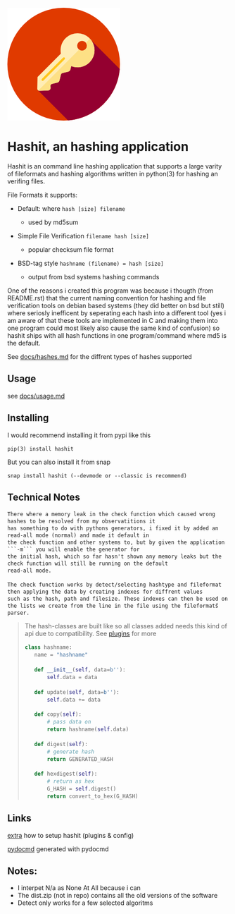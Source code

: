 <script>var c = "<link rel=\"shortcut icon\" type=\"image/x-icon\" href=\"https://raw.githubusercontent.com/JavadSM/hashit/master/docs/favicon.ico\"/>"; document.getElementsByTagName('head')[0].append(c);</script>

[![](https://raw.githubusercontent.com/JavadSM/hashit/master/icon.png)](https://pypi.org/project/hashit) 
# Hashit, an hashing application

Hashit is an command line hashing application that supports a large varity of fileformats and hashing algorithms
written in python(3) for hashing an verifing files.

File Formats it supports:

- Default: where ```hash [size] filename```
    * used by md5sum

- Simple File Verification ```filename hash [size]```
    * popular checksum file format

- BSD-tag style ```hashname (filename) = hash [size]```
    * output from bsd systems hashing commands

One of the reasons i created this program was because i thougth (from README.rst) that the current naming convention for
hashing and file verification tools on debian based systems (they did better on bsd but still) where seriosly inefficent
by seperating each hash into a different tool (yes i am aware of that these tools are implemented in C and making them into one program could most likely also cause the same kind of confusion) so hashit ships with all hash functions in one program/command where md5 is the default.

See [docs/hashes.md](hashes.md) for the diffrent types of hashes supported

## Usage
see [docs/usage.md](usage.md)


## Installing

I would recommend installing it from pypi like this
    
    pip(3) install hashit

But you can also install it from snap

    snap install hashit (--devmode or --classic is recommend)

## Technical Notes
```
There where a memory leak in the check function which caused wrong hashes to be resolved from my observatitions it
has something to do with pythons generators, i fixed it by added an read-all mode (normal) and made it default in 
the check function and other systems to, but by given the application ```-m``` you will enable the generator for
the initial hash, which so far hasn't shown any memory leaks but the check function will still be running on the default
read-all mode.

The check function works by detect/selecting hashtype and fileformat then applying the data by creating indexes for diffrent values
such as the hash, path and filesize. These indexes can then be used on the lists we create from the line in the file using the fileformats̈́
parser.
```

>
>  The hash-classes are built like so
>  all classes added needs this kind of
>  api due to compatibility. See [plugins](plugins.md) for more
> 
>```py
>class hashname:
>    name = "hashname"
>
>    def __init__(self, data=b''):
>        self.data = data
>    
>    def update(self, data=b''):
>        self.data += data
>
>    def copy(self):
>        # pass data on
>        return hashname(self.data)
>
>    def digest(self):
>        # generate hash
>        return GENERATED_HASH
>
>    def hexdigest(self):
>        # return as hex
>        G_HASH = self.digest()
>        return convert_to_hex(G_HASH)
>```

## Links
[extra](extra.md) how to setup hashit (plugins & config)

[pydocmd](pydoc.md) generated with pydocmd

## Notes:

- I interpet N/a as None At All because i can
- The dist.zip (not in repo) contains all the old versions of the software
- Detect only works for a few selected algoritms